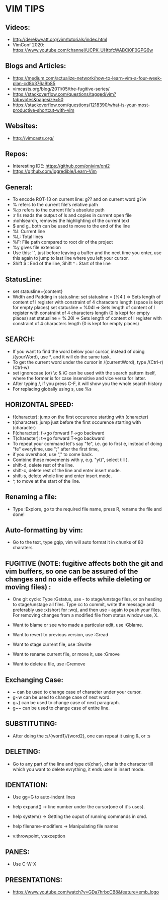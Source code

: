 # VIM TIPS

## Videos:
 * http://derekwyatt.org/vim/tutorials/index.html
 * VimConf 2020: https://www.youtube.com/channel/UCPK_UHtbfcWABCi0F0GPG6w

## Blogs and Articles:
 * https://medium.com/actualize-network/how-to-learn-vim-a-four-week-plan-cd8b376a9b85
 * vimcasts.org/blog/2011/05/the-fugitive-series/
 * https://stackoverflow.com/questions/tagged/vim?tab=votes&pagesize=50
 * https://stackoverflow.com/questions/1218390/what-is-your-most-productive-shortcut-with-vim

## Websites:
 * http://vimcasts.org/

## Repos:
 * Interesting IDE: https://github.com/onivim/oni2
 * https://github.com/iggredible/Learn-Vim

## General:
 * To encode ROT-13 on current line: g?? and on current word g?iw
 * % refers to the current file's relative path
 * %:p refers to the current file's absolute path
 * :r !ls reads the output of ls and copies in current open file
 * :nohlsearch, removes the highlighting of the current text
 * $ and g_ both can be used to move to the end of the line
 * %l: Current line
 * %L: Total lines
 * %F: File path compared to root dir of the project
 * %y gives file extension
 * Use this: `", just before leaving a buffer and the next time you enter, use this again to jump to last line where you left your cursor.
 * Shift $ : End of the line, Shift ^ : Start of the line

## StatusLine: 
 * set statusline={content}
 * Width and Padding in statusline:
	set statusline = [%4l] => Sets length of content of l register with constraint of 4 characters length (space is kept for empty places)
	set statusline = %04l => Sets length of content of l register with constraint of 4 characters length (0 is kept for empty places)
	set statusline = %.20l => Sets length of content of l register with constraint of 4 characters length (0 is kept for empty places)


## SEARCH:
 * If you want to find the word below your cursor, instead of doing /(yourWord), use *, and it will do the same task.
 * To get the current word under the cursor in /(currentWord), type /(Ctrl-r)(Ctrl-w)
 * set ignorecase (or) \c & \C can be used with the search pattern itself, where the former is for case insensitive and vice versa for latter.
 * After typing /, if you press C-F, it will show you the whole search history
 * For replacing globally using s, use %s

## HORIZONTAL SPEED:
 * f(character): jump on the first occurence starting with (character)
 * t(character): jump just before the first occurence starting with (character)
 * F(character): f->go forward F->go backward
 * T(character): t->go forward T->go backward
 * To repeat your command let's say "fe", i.e. go to first e, instead of doing "fe" everytime, use ";" after the first time,
 * if you overshoot, use "," to come back.
 * Combine these movements with y, e.g. "yt)", select till ).
 * shift-d, delete rest of the line.
 * shift-c, delete rest of the line and enter insert mode.
 * shift-s, delete whole line and enter insert mode.
 * ^, to move at the start of the line.

## Renaming a file:
 * Type :Explore, go to the required file name, press R, rename the file and done!

## Auto-formatting by vim:
 * Go to the text, type gqip, vim will auto format it in chunks of 80 charaters

## FUGITIVE (NOTE: fugitive affects both the git and vim buffers, so one can be assured of the changes and no side effects while deleting or moving files) :
 * One git cycle: Type :Gstatus, use - to stage/unstage files, or on heading to stage/unstage all files. Type cc to commit, write the message and preferably use :x(short for :wq), and then use - again to push your files. For removing changes from a modified file from status window use, X.
 
 * Want to blame or see who made a particular edit, use :Gblame.
 
 * Want to revert to previous version, use :Gread
 
 * Want to stage current file, use :Gwrite
 
 * Want to rename current file, or move it, use :Gmove
 
 * Want to delete a file, use :Gremove

## Exchanging Case:

 * ~ can be used to change case of character under your cursor.
 * g~w can be used to change case of next word.
 * g~} can be used to change case of next paragraph.
 * g~~ can be used to change case of entire line.

## SUBSTITUTING:

 * After doing the :s/{word1}/{word2}, one can repeat it using &, or :s

## DELETING:
 * Go to any part of the line and type ct{char}, char is the character till which you want to delete evrything, it ends user in insert mode.

## IDENTATION:
 * Use gg=G to auto-indent lines
 
 * help expand() -> line number under the cursor(one of it's uses).
 * help system() -> Getting the ouput of running commands in cmd.
 * help filename-modifiers -> Manipulating file names
 * v:throwpoint, v:exception

## PANES:
 * Use C-W-X

## PRESENTATIONS:
 * https://www.youtube.com/watch?v=GDa7hrbcCB8&feature=emb_logo
